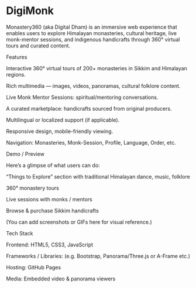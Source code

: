 # DigiMonk

Monastery360 (aka Digital Dham) is an immersive web experience that enables users to explore Himalayan monasteries, cultural heritage, live monk-mentor sessions, and indigenous handicrafts through 360° virtual tours and curated content.

Features

Interactive 360° virtual tours of 200+ monasteries in Sikkim and Himalayan regions.

Rich multimedia — images, videos, panoramas, cultural folklore content.

Live Monk Mentor Sessions: spiritual/mentoring conversations.

A curated marketplace: handicrafts sourced from original producers.

Multilingual or localized support (if applicable).

Responsive design, mobile-friendly viewing.

Navigation: Monasteries, Monk-Session, Profile, Language, Order, etc.

Demo / Preview

Here’s a glimpse of what users can do:

“Things to Explore” section with traditional Himalayan dance, music, folklore

360° monastery tours

Live sessions with monks / mentors

Browse & purchase Sikkim handicrafts

(You can add screenshots or GIFs here for visual reference.)

Tech Stack

Frontend: HTML5, CSS3, JavaScript

Frameworks / Libraries: (e.g. Bootstrap, Panorama/Three.js or A-Frame etc.)

Hosting: GitHub Pages

Media: Embedded video & panorama viewers
